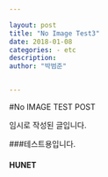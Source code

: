 ```yaml
---

layout: post  
title: "No Image Test3"  
date: 2018-01-08
categories: - etc  
description:  
author: "박범준"  


---
```


#No IMAGE TEST POST

임시로 작성된 글입니다.

###테스트용입니다.

#### HUNET
